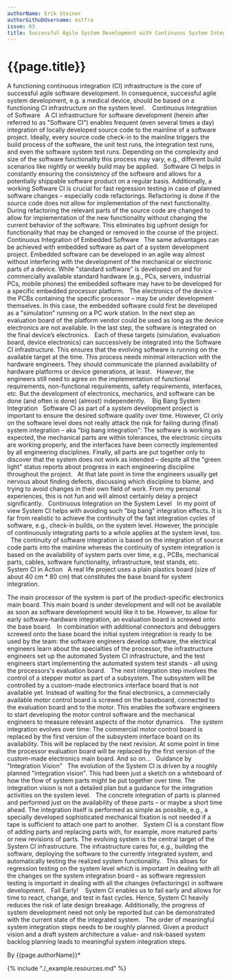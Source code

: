 ```yaml
---
authorName: Erik Steiner
authorGithubUsername: estfra
issue: 63
title: Successful Agile System Development with Continuous System Integration
---
```

# {{page.title}}

A functioning continuous integration (CI) infrastructure is the core of successful agile software development. In consequence, successful agile system development, e.g. a medical device, should be based on a functioning CI infrastructure on the system level. 
 
Continuous Integration of Software
 
A CI infrastructure for software development (herein after referred to as "Software CI") enables frequent (even several times a day) integration of locally developed source code to the mainline of a software project. Ideally, every source code check-in to the mainline triggers the build process of the software, the unit test runs, the integration test runs, and even the software system test runs. Depending on the complexity and size of the software functionality this process may vary, e.g., different build scenarios like nightly or weekly build may be applied.
 
Software CI helps in constantly ensuring the consistency of the software and allows for a potentially shippable software product on a regular basis. Additionally, a working Software CI is crucial for fast regression testing in case of planned software changes – especially code refactorings. Refactoring is done if the source code does not allow for implementation of the next functionality. During refactoring the relevant parts of the source code are changed to allow for implementation of the new functionality without changing the current behavior of the software. This eliminates big upfront design for functionality that may be changed or removed in the course of the project.
 
Continuous Integration of Embedded Software
 
The same advantages can be achieved with embedded software as part of a system development project. Embedded software can be developed in an agile way almost without interfering with the development of the mechanical or electronic parts of a device. While "standard software" is developed on and for commercially available standard hardware (e.g., PCs, servers, industrial PCs, mobile phones) the embedded software may have to be developed for a specific embedded processor platform.
 
The electronics of the device – the PCBs containing the specific processor – may be under development themselves. In this case, the embedded software could first be developed as a "simulation" running on a PC work station. In the next step an evaluation board of the platform vendor could be used as long as the device electronics are not available. In the last step, the software is integrated on the final device’s electronics.
 
Each of these targets (simulation, evaluation board, device electronics) can successively be integrated into the Software CI infrastructure. This ensures that the evolving software is running on the available target at the time. This process needs minimal interaction with the hardware engineers. They should communicate the planned availability of hardware platforms or device generations, at least.
 
However, the engineers still need to agree on the implementation of functional requirements, non-functional requirements, safety requirements, interfaces, etc. But the development of electronics, mechanics, and software can be done (and often is done) (almost) independently. 
 
Big Bang System Integration
 
Software CI as part of a system development project is important to ensure the desired software quality over time. However, CI only on the software level does not really attack the risk for failing during (final) system integration – aka "big bang integration": The software is working as expected, the mechanical parts are within tolerances, the electronic circuits are working properly, and the interfaces have been correctly implemented by all engineering disciplines. Finally, all parts are put together only to discover that the system does not work as intended – despite all the "green light" status reports about progress in each engineering discipline throughout the project.
 
At that late point in time the engineers usually get nervous about finding defects, discussing which discipline to blame, and trying to avoid changes in their own field of work. From my personal experiences, this is not fun and will almost certainly delay a project significantly.
 
Continuous Integration on the System Level
 
In my point of view System CI helps with avoiding such "big bang" integration effects. It is far from realistic to achieve the continuity of the fast integration cycles of software, e.g., check-in builds, on the system level. However, the principle of continuously integrating parts to a whole applies at the system level, too.
 
The continuity of software integration is based on the integration of source code parts into the mainline whereas the continuity of system integration is based on the availability of system parts over time, e.g., PCBs, mechanical parts, cables, software functionality, infrastructure, test stands, etc.
 
System CI in Action
 
A real life project uses a plain plastics board (size of about 40 cm * 80 cm) that constitutes the base board for system integration. 

The main processor of the system is part of the product-specific electronics main board. This main board is under development and will not be available as soon as software development would like it to be. However, to allow for early software-hardware integration, an evaluation board is screwed onto the base board.
 
In combination with additional connectors and debuggers screwed onto the base board the initial system integration is ready to be used by the team: the software engineers develop software, the electrical engineers learn about the specialties of the processor, the infrastructure engineers set up the automated System CI infrastructure, and the test engineers start implementing the automated system test stands - all using the processors's evaluation board. 
 
The next integration step involves the control of a stepper motor as part of a subsystem. The subsystem will be controlled by a custom-made electronics interface board that is not available yet. Instead of waiting for the final electronics, a commercially available motor control board is screwed on the baseboard, connected to the evaluation board and to the motor. This enables the software engineers to start developing the motor control software and the mechanical engineers to measure relevant aspects of the motor dynamics.
 
The system integration evolves over time: The commercial motor control board is replaced by the first version of the subsystem interface board on its availability. This will be replaced by the next revision. At some point in time the processor evaluation board will be replaced by the first version of the custom-made electronics main board. And so on...
 
Guidance by "Integration Vision"
 
The evolution of the System CI is driven by a roughly planned "integration vision". This had been just a sketch on a whiteboard of how the flow of system parts might be put together over time. The integration vision is not a detailed plan but a guidance for the integration activities on the system level.
 
The concrete integration of parts is planned and performed just on the availability of these parts – or maybe a short time ahead. The integration itself is performed as simple as possible, e.g., a specially developed sophisticated mechanical fixation is not needed if a tape is sufficient to attach one part to another.
 
System CI is a constant flow of adding parts and replacing parts with, for example, more matured parts or new revisions of parts. The evolving system is the central target of the System CI infrastructure. The infrastructure cares for, e.g., building the software, deploying the software to the currently integrated system, and automatically testing the realized system functionality.
 
This allows for regression testing on the system level which is important in dealing with all the changes on the system integration board – as software regression testing is important in dealing with all the changes (refactorings) in software development.
 
Fail Early! 
 
System CI enables us to fail early and allows for time to react, change, and test in fast cycles. Hence, System CI heavily reduces the risk of late design breakage. Additionally, the progress of system development need not only be reported but can be demonstrated with the current state of the integrated system.
 
The order of meaningful system integration steps needs to be roughly planned. Given a product vision and a draft system architecture a value- and risk-based system backlog planning leads to meaningful system integration steps.

By {{page.authorName}}*

{% include "./_example.resources.md" %}